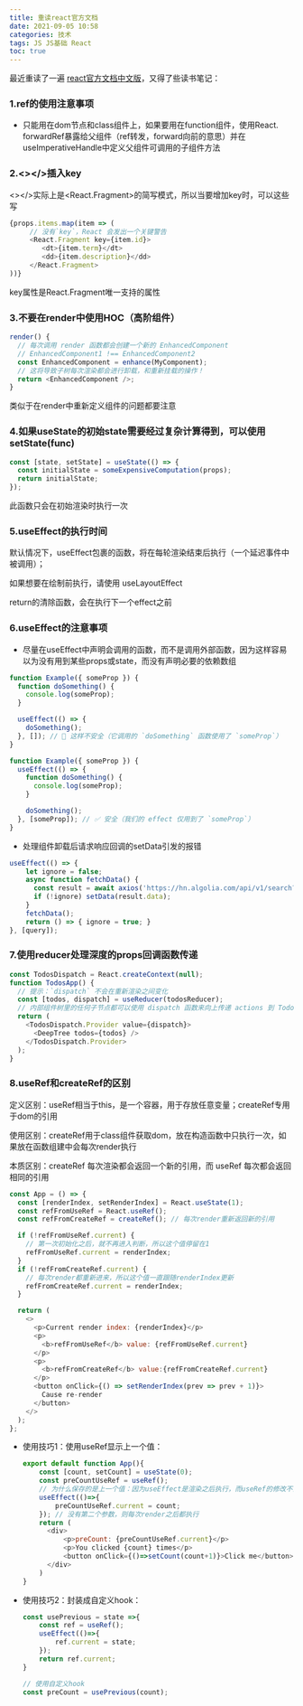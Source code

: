 ```yaml
---
title: 重读react官方文档
date: 2021-09-05 10:58
categories: 技术
tags: JS JS基础 React
toc: true
---
```


最近重读了一遍 [react官方文档中文版](https://zh-hans.reactjs.org/docs/forwarding-refs.html)，又得了些读书笔记：

### 1.ref的使用注意事项

- 只能用在dom节点和class组件上，如果要用在function组件，使用React. forwardRef暴露给父组件（ref转发，forward向前的意思）并在useImperativeHandle中定义父组件可调用的子组件方法

  

### 2.<></>插入key

<></>实际上是<React.Fragment>的简写模式，所以当要增加key时，可以这些写

```javascript
{props.items.map(item => (
     // 没有`key`，React 会发出一个关键警告
     <React.Fragment key={item.id}>
        <dt>{item.term}</dt>
        <dd>{item.description}</dd>
     </React.Fragment>
))}
```

key属性是React.Fragment唯一支持的属性



### 3.不要在render中使用HOC（高阶组件）

```javascript
render() {
  // 每次调用 render 函数都会创建一个新的 EnhancedComponent
  // EnhancedComponent1 !== EnhancedComponent2
  const EnhancedComponent = enhance(MyComponent);
  // 这将导致子树每次渲染都会进行卸载，和重新挂载的操作！
  return <EnhancedComponent />;
}
```

类似于在render中重新定义组件的问题都要注意



### 4.如果useState的初始state需要经过复杂计算得到，可以使用setState(func)

```javascript
const [state, setState] = useState(() => {
  const initialState = someExpensiveComputation(props);
  return initialState;
});
```

此函数只会在初始渲染时执行一次



### 5.useEffect的执行时间

默认情况下，useEffect包裹的函数，将在每轮渲染结束后执行（一个延迟事件中被调用）；

如果想要在绘制前执行，请使用 useLayoutEffect

return的清除函数，会在执行下一个effect之前



### 6.useEffect的注意事项

- 尽量在useEffect中声明会调用的函数，而不是调用外部函数，因为这样容易以为没有用到某些props或state，而没有声明必要的依赖数组

```javascript
function Example({ someProp }) {
  function doSomething() {
    console.log(someProp);
  }

  useEffect(() => {
    doSomething();
  }, []); // 🔴 这样不安全（它调用的 `doSomething` 函数使用了 `someProp`）
}
```

```javascript
function Example({ someProp }) {
  useEffect(() => {
    function doSomething() {
      console.log(someProp);
    }

    doSomething();
  }, [someProp]); // ✅ 安全（我们的 effect 仅用到了 `someProp`）
}
```

- 处理组件卸载后请求响应回调的setData引发的报错

```javascript
useEffect(() => {
    let ignore = false;
    async function fetchData() {
      const result = await axios('https://hn.algolia.com/api/v1/search?query=' + query);
      if (!ignore) setData(result.data);
    }
    fetchData();
    return () => { ignore = true; }
}, [query]);
```



### 7.使用reducer处理深度的props回调函数传递

```javascript
const TodosDispatch = React.createContext(null);
function TodosApp() {
  // 提示：`dispatch` 不会在重新渲染之间变化
  const [todos, dispatch] = useReducer(todosReducer);
  // 内部组件树里的任何子节点都可以使用 dispatch 函数来向上传递 actions 到 TodosApp
  return (
    <TodosDispatch.Provider value={dispatch}>
      <DeepTree todos={todos} />
    </TodosDispatch.Provider>
  );
}
```



### 8.useRef和createRef的区别

定义区别：useRef相当于this，是一个容器，用于存放任意变量；createRef专用于dom的引用

使用区别：createRef用于class组件获取dom，放在构造函数中只执行一次，如果放在函数组建中会每次render执行

本质区别：createRef 每次渲染都会返回一个新的引用，而 useRef 每次都会返回相同的引用

```javascript
const App = () => {
  const [renderIndex, setRenderIndex] = React.useState(1);
  const refFromUseRef = React.useRef();
  const refFromCreateRef = createRef(); // 每次render重新返回新的引用

  if (!refFromUseRef.current) {
    // 第一次初始化之后，就不再进入判断，所以这个值停留在1
    refFromUseRef.current = renderIndex;
  }
  if (!refFromCreateRef.current) {
    // 每次render都重新进来，所以这个值一直跟随renderIndex更新
    refFromCreateRef.current = renderIndex;
  }

  return (
    <>
      <p>Current render index: {renderIndex}</p>
      <p>
        <b>refFromUseRef</b> value: {refFromUseRef.current}
      </p>
      <p>
        <b>refFromCreateRef</b> value:{refFromCreateRef.current}
      </p>
      <button onClick={() => setRenderIndex(prev => prev + 1)}>
        Cause re-render
      </button>
    </>
  );
};
```



- 使用技巧1：使用useRef显示上一个值：

  ```javascript
  export default function App(){
      const [count, setCount] = useState(0);
      const preCountUseRef = useRef();
      // 为什么保存的是上一个值：因为useEffect是渲染之后执行，而useRef的修改不会触发render
      useEffect(()=>{
          preCountUseRef.current = count;
      }); // 没有第二个参数，则每次render之后都执行
      return (
      	<div>
          	<p>preCount: {preCountUseRef.current}</p>
  			<p>You clicked {count} times</p>
  			<button onClick={()=>setCount(count+1)}>Click me</button>
      	</div>
      )
  }
  ```

- 使用技巧2：封装成自定义hook：

  ```javascript
  const usePrevious = state =>{
      const ref = useRef();
      useEffect(()=>{
          ref.current = state;
      });
      return ref.current;
  }
  
  // 使用自定义hook
  const preCount = usePrevious(count);
  ```